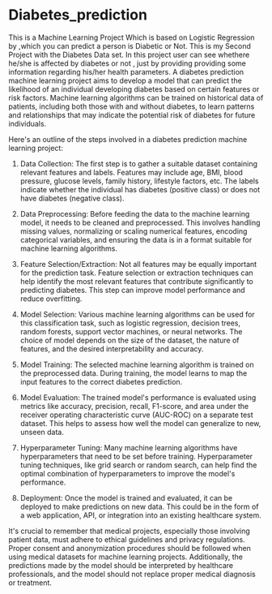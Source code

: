 # Diabetes_prediction
This is a Machine Learning Project Which is based on Logistic Regression by ,which you can predict a person is Diabetic or Not.
This is my Second Project with the Diabetes Data set. In this project user can see whethere he/she is affected by diabetes or not , just by providing providing 
some information regarding his/her health parameters.
A diabetes prediction machine learning project aims to develop a model that can predict the likelihood of an individual developing diabetes based on certain features or risk factors. Machine learning algorithms can be trained on historical data of patients, including both those with and without diabetes, to learn patterns and relationships that may indicate the potential risk of diabetes for future individuals.

Here's an outline of the steps involved in a diabetes prediction machine learning project:

1. Data Collection: The first step is to gather a suitable dataset containing relevant features and labels. Features may include age, BMI, blood pressure, glucose levels, family history, lifestyle factors, etc. The labels indicate whether the individual has diabetes (positive class) or does not have diabetes (negative class).

2. Data Preprocessing: Before feeding the data to the machine learning model, it needs to be cleaned and preprocessed. This involves handling missing values, normalizing or scaling numerical features, encoding categorical variables, and ensuring the data is in a format suitable for machine learning algorithms.

3. Feature Selection/Extraction: Not all features may be equally important for the prediction task. Feature selection or extraction techniques can help identify the most relevant features that contribute significantly to predicting diabetes. This step can improve model performance and reduce overfitting.

4. Model Selection: Various machine learning algorithms can be used for this classification task, such as logistic regression, decision trees, random forests, support vector machines, or neural networks. The choice of model depends on the size of the dataset, the nature of features, and the desired interpretability and accuracy.

5. Model Training: The selected machine learning algorithm is trained on the preprocessed data. During training, the model learns to map the input features to the correct diabetes prediction.

6. Model Evaluation: The trained model's performance is evaluated using metrics like accuracy, precision, recall, F1-score, and area under the receiver operating characteristic curve (AUC-ROC) on a separate test dataset. This helps to assess how well the model can generalize to new, unseen data.

7. Hyperparameter Tuning: Many machine learning algorithms have hyperparameters that need to be set before training. Hyperparameter tuning techniques, like grid search or random search, can help find the optimal combination of hyperparameters to improve the model's performance.

8. Deployment: Once the model is trained and evaluated, it can be deployed to make predictions on new data. This could be in the form of a web application, API, or integration into an existing healthcare system.

It's crucial to remember that medical projects, especially those involving patient data, must adhere to ethical guidelines and privacy regulations. Proper consent and anonymization procedures should be followed when using medical datasets for machine learning projects. Additionally, the predictions made by the model should be interpreted by healthcare professionals, and the model should not replace proper medical diagnosis or treatment.
